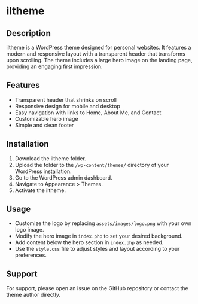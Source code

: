 # iltheme

## Description
iltheme is a WordPress theme designed for personal websites. It features a modern and responsive layout with a transparent header that transforms upon scrolling. The theme includes a large hero image on the landing page, providing an engaging first impression.

## Features
- Transparent header that shrinks on scroll
- Responsive design for mobile and desktop
- Easy navigation with links to Home, About Me, and Contact
- Customizable hero image
- Simple and clean footer

## Installation
1. Download the iltheme folder.
2. Upload the folder to the `/wp-content/themes/` directory of your WordPress installation.
3. Go to the WordPress admin dashboard.
4. Navigate to Appearance > Themes.
5. Activate the iltheme.

## Usage
- Customize the logo by replacing `assets/images/logo.png` with your own logo image.
- Modify the hero image in `index.php` to set your desired background.
- Add content below the hero section in `index.php` as needed.
- Use the `style.css` file to adjust styles and layout according to your preferences.

## Support
For support, please open an issue on the GitHub repository or contact the theme author directly.